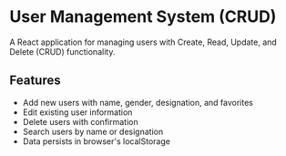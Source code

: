# User Management System (CRUD)

A React application for managing users with Create, Read, Update, and Delete (CRUD) functionality.

## Features

- Add new users with name, gender, designation, and favorites
- Edit existing user information
- Delete users with confirmation
- Search users by name or designation
- Data persists in browser's localStorage

